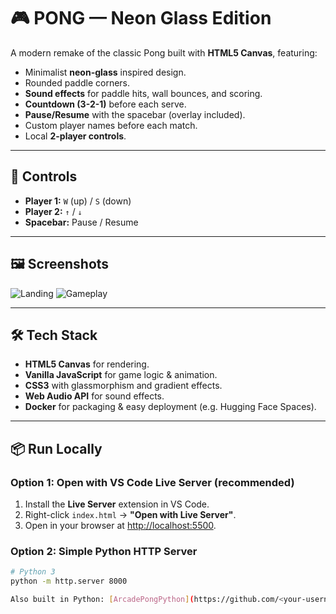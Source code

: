 
# 🎮 PONG — Neon Glass Edition

A modern remake of the classic Pong built with **HTML5 Canvas**, featuring:
- Minimalist **neon-glass** inspired design.
- Rounded paddle corners.
- **Sound effects** for paddle hits, wall bounces, and scoring.
- **Countdown (3-2-1)** before each serve.
- **Pause/Resume** with the spacebar (overlay included).
- Custom player names before each match.
- Local **2-player controls**.

---

## 🚀 Controls

- **Player 1:** `W` (up) / `S` (down)  
- **Player 2:** `↑` / `↓`  
- **Spacebar:** Pause / Resume  

---

## 🖼️ Screenshots

![Landing](./assets/Landing%20Screen.png)
![Gameplay](./assets/Gameplay.png)
  


---

## 🛠️ Tech Stack

- **HTML5 Canvas** for rendering.  
- **Vanilla JavaScript** for game logic & animation.  
- **CSS3** with glassmorphism and gradient effects.  
- **Web Audio API** for sound effects.  
- **Docker** for packaging & easy deployment (e.g. Hugging Face Spaces).  

---

## 📦 Run Locally

### Option 1: Open with VS Code Live Server (recommended)
1. Install the **Live Server** extension in VS Code.  
2. Right-click `index.html` → **"Open with Live Server"**.  
3. Open in your browser at [http://localhost:5500](http://localhost:5500).

### Option 2: Simple Python HTTP Server
```bash
# Python 3
python -m http.server 8000

Also built in Python: [ArcadePongPython](https://github.com/<your-username>/ArcadePongPython)



